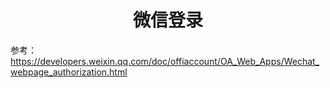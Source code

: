 # <center>**微信登录**</center>
<article align="left" padding="0 12px">



参考：https://developers.weixin.qq.com/doc/offiaccount/OA_Web_Apps/Wechat_webpage_authorization.html
</article>